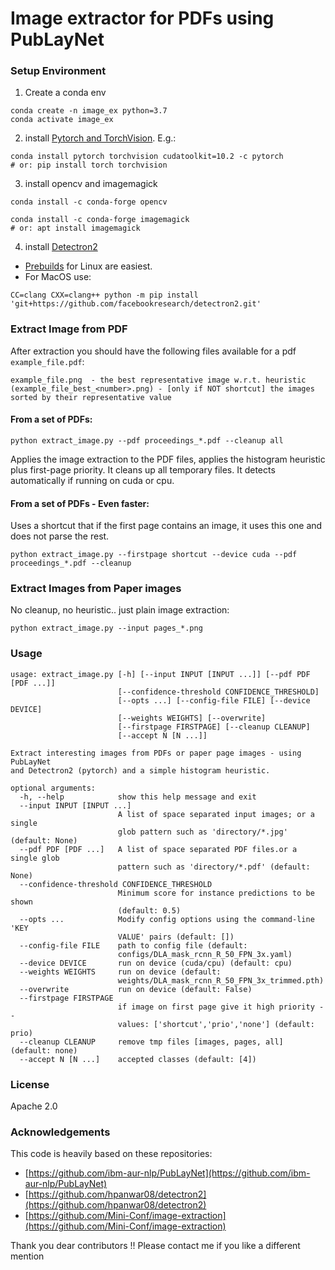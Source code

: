 # Image extractor for PDFs using PubLayNet


### Setup Environment

1)  Create a conda env
```commandline
conda create -n image_ex python=3.7
conda activate image_ex
```
2) install [Pytorch and TorchVision](https://pytorch.org/get-started/locally/#start-locally). 
E.g.:
```
conda install pytorch torchvision cudatoolkit=10.2 -c pytorch
# or: pip install torch torchvision
```

3) install opencv and imagemagick
```
conda install -c conda-forge opencv

conda install -c conda-forge imagemagick
# or: apt install imagemagick
```

4) install [Detectron2](https://github.com/facebookresearch/detectron2/blob/master/INSTALL.md#build-detectron2-from-source)

- [Prebuilds](https://github.com/facebookresearch/detectron2/blob/master/INSTALL.md#install-pre-built-detectron2-linux-only) for Linux are easiest.
- For MacOS use:
```commandline
CC=clang CXX=clang++ python -m pip install 'git+https://github.com/facebookresearch/detectron2.git'
```



### Extract Image from PDF
After extraction you should have the following files available for 
a pdf `example_file.pdf`:

```
example_file.png  - the best representative image w.r.t. heuristic
(example_file_best_<number>.png) - [only if NOT shortcut] the images sorted by their representative value
```

#### From a set of PDFs:
```commandline
python extract_image.py --pdf proceedings_*.pdf --cleanup all
```

Applies the image extraction to the PDF files, 
applies the histogram heuristic plus first-page priority. 
It cleans up all temporary files. It detects automatically 
if running on cuda or cpu.


#### From a set of PDFs - Even faster:
Uses a shortcut that if the first page contains an image,
it uses this one and does not parse the rest.  
```commandline
python extract_image.py --firstpage shortcut --device cuda --pdf proceedings_*.pdf --cleanup
```

### Extract Images from Paper images
No cleanup, no heuristic.. just plain image extraction:
```commandline
python extract_image.py --input pages_*.png 
```
  

### Usage

```commandline
usage: extract_image.py [-h] [--input INPUT [INPUT ...]] [--pdf PDF [PDF ...]]
                        [--confidence-threshold CONFIDENCE_THRESHOLD]
                        [--opts ...] [--config-file FILE] [--device DEVICE]
                        [--weights WEIGHTS] [--overwrite]
                        [--firstpage FIRSTPAGE] [--cleanup CLEANUP]
                        [--accept N [N ...]]

Extract interesting images from PDFs or paper page images - using PubLayNet
and Detectron2 (pytorch) and a simple histogram heuristic.

optional arguments:
  -h, --help            show this help message and exit
  --input INPUT [INPUT ...]
                        A list of space separated input images; or a single
                        glob pattern such as 'directory/*.jpg' (default: None)
  --pdf PDF [PDF ...]   A list of space separated PDF files.or a single glob
                        pattern such as 'directory/*.pdf' (default: None)
  --confidence-threshold CONFIDENCE_THRESHOLD
                        Minimum score for instance predictions to be shown
                        (default: 0.5)
  --opts ...            Modify config options using the command-line 'KEY
                        VALUE' pairs (default: [])
  --config-file FILE    path to config file (default:
                        configs/DLA_mask_rcnn_R_50_FPN_3x.yaml)
  --device DEVICE       run on device (cuda/cpu) (default: cpu)
  --weights WEIGHTS     run on device (default:
                        weights/DLA_mask_rcnn_R_50_FPN_3x_trimmed.pth)
  --overwrite           run on device (default: False)
  --firstpage FIRSTPAGE
                        if image on first page give it high priority --
                        values: ['shortcut','prio','none'] (default: prio)
  --cleanup CLEANUP     remove tmp files [images, pages, all] (default: none)
  --accept N [N ...]    accepted classes (default: [4])
```

### License

Apache 2.0

### Acknowledgements

This code is heavily based on these repositories:
- [https://github.com/ibm-aur-nlp/PubLayNet](https://github.com/ibm-aur-nlp/PubLayNet)
- [https://github.com/hpanwar08/detectron2](https://github.com/hpanwar08/detectron2)
- [https://github.com/Mini-Conf/image-extraction](https://github.com/Mini-Conf/image-extraction)

Thank you dear contributors !! Please contact me if you like a different mention
